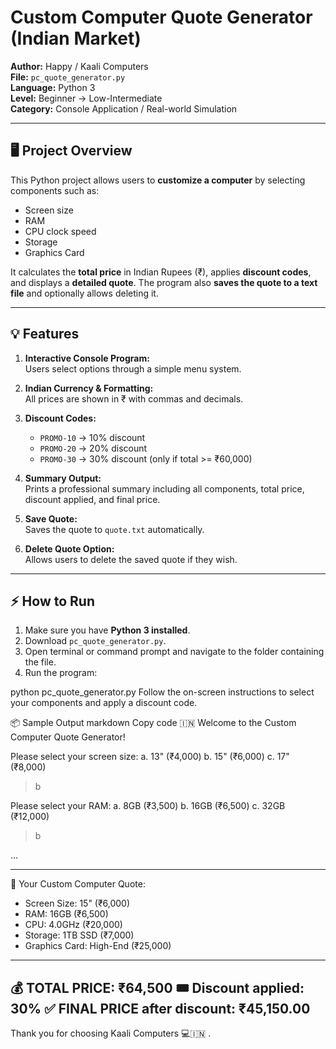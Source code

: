 # Custom Computer Quote Generator (Indian Market)

**Author:** Happy / Kaali Computers  
**File:** `pc_quote_generator.py`  
**Language:** Python 3  
**Level:** Beginner → Low-Intermediate  
**Category:** Console Application / Real-world Simulation

---

## 🖥️ Project Overview

This Python project allows users to **customize a computer** by selecting components such as:

- Screen size
- RAM
- CPU clock speed
- Storage
- Graphics Card

It calculates the **total price** in Indian Rupees (₹), applies **discount codes**, and displays a **detailed quote**. The program also **saves the quote to a text file** and optionally allows deleting it.

---

## 💡 Features

1. **Interactive Console Program:**  
   Users select options through a simple menu system.

2. **Indian Currency & Formatting:**  
   All prices are shown in ₹ with commas and decimals.

3. **Discount Codes:**  
   - `PROMO-10` → 10% discount  
   - `PROMO-20` → 20% discount  
   - `PROMO-30` → 30% discount (only if total >= ₹60,000)

4. **Summary Output:**  
   Prints a professional summary including all components, total price, discount applied, and final price.

5. **Save Quote:**  
   Saves the quote to `quote.txt` automatically.

6. **Delete Quote Option:**  
   Allows users to delete the saved quote if they wish.

---

## ⚡ How to Run

1. Make sure you have **Python 3 installed**.  
2. Download `pc_quote_generator.py`.  
3. Open terminal or command prompt and navigate to the folder containing the file.  
4. Run the program:

python pc_quote_generator.py
Follow the on-screen instructions to select your components and apply a discount code.

📦 Sample Output
markdown
Copy code
🇮🇳 Welcome to the Custom Computer Quote Generator!

Please select your screen size:
a. 13" (₹4,000)
b. 15" (₹6,000)
c. 17" (₹8,000)
> b

Please select your RAM:
a. 8GB (₹3,500)
b. 16GB (₹6,500)
c. 32GB (₹12,000)
> b

...

----------------------------------------
🧾 Your Custom Computer Quote:
 - Screen Size: 15" (₹6,000)
 - RAM: 16GB (₹6,500)
 - CPU: 4.0GHz (₹20,000)
 - Storage: 1TB SSD (₹7,000)
 - Graphics Card: High-End (₹25,000)
----------------------------------------
💰 TOTAL PRICE: ₹64,500
🎟️ Discount applied: 30%
✅ FINAL PRICE after discount: ₹45,150.00
----------------------------------------
Thank you for choosing Kaali Computers 💻🇮🇳
.

